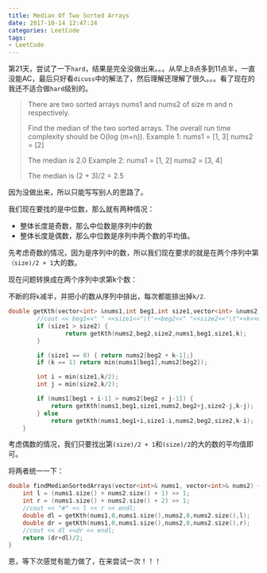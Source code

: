 ```yaml
---
title: Median Of Two Sorted Arrays
date: 2017-10-14 12:47:24
categories: LeetCode
tags:
- LeetCode
---
```


第21天，尝试了一下`hard`，结果是完全没做出来。。。从早上8点多到11点半，一直没能AC，最后只好看`dicuss`中的解法了，然后理解还理解了很久。。。看了现在的我还不适合做`hard`级别的。

> There are two sorted arrays nums1 and nums2 of size m and n respectively.
>
> Find the median of the two sorted arrays. The overall run time complexity should be O(log (m+n)).
> Example 1:
> nums1 = [1, 3]
> nums2 = [2]
>
> The median is 2.0
> Example 2:
> nums1 = [1, 2]
> nums2 = [3, 4]
>
> The median is (2 + 3)/2 = 2.5

因为没做出来，所以只能写写别人的思路了。

我们现在要找的是中位数，那么就有两种情况：

* 整体长度是奇数，那么中位数是序列中的数
* 整体长度是偶数，那么中位数是序列中两个数的平均值。

先考虑奇数的情况，因为是序列中的数，所以我们现在要求的就是在两个序列中第`（size)/2 + 1`大的数。

现在问题转换成在两个序列中求第k个数：

不断的将`k`减半，并把小的数从序列中排出，每次都能排出掉`k/2`.

```c++
double getKth(vector<int> &nums1,int beg1,int size1,vector<int> &nums2,int beg2,int size2,int k) {
        //cout << beg1<<" " <<size1<<"\t"<<beg2<<" "<<size2<<"\t"<<k<<endl;
        if (size1 > size2) {
                return getKth(nums2,beg2,size2,nums1,beg1,size1,k);
        }

        if (size1 == 0) { return nums2[beg2 + k-1];}
        if (k == 1) return min(nums1[beg1],nums2[beg2]);

        int i = min(size1,k/2);
        int j = min(size2,k/2);

        if (nums1[beg1 + i-1] > nums2[beg2 + j-1]) {
            return getKth(nums1,beg1,size1,nums2,beg2+j,size2-j,k-j);
        } else
            return getKth(nums1,beg1+i,size1-i,nums2,beg2,size2,k-i);
    }
```

考虑偶数的情况，我们只要找出第`(size)/2 + 1`和`(size)/2`的大的数的平均值即可。

将两者统一一下：

```c++
double findMedianSortedArrays(vector<int>& nums1, vector<int>& nums2) {
    int l = (nums1.size() + nums2.size() + 1) >> 1;
    int r = (nums1.size() + nums2.size() + 2) >> 1;
    //cout << "#" << l << r << endl;
    double dl = getKth(nums1,0,nums1.size(),nums2,0,nums2.size(),l); 
    double dr = getKth(nums1,0,nums1.size(),nums2,0,nums2.size(),r);
    //cout << dl <<dr << endl;
    return (dr+dl)/2;
}
```

恩，等下次感觉有能力做了，在来尝试一次！！！
